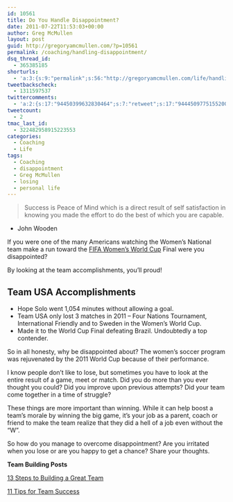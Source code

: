 ```yaml
---
id: 10561
title: Do You Handle Disappointment?
date: 2011-07-22T11:53:03+00:00
author: Greg McMullen
layout: post
guid: http://gregoryamcmullen.com/?p=10561
permalink: /coaching/handling-disappointment/
dsq_thread_id:
  - 365385185
shorturls:
  - 'a:3:{s:9:"permalink";s:56:"http://gregoryamcmullen.com/life/handling-disappointment";s:7:"tinyurl";s:26:"http://tinyurl.com/43m5rws";s:4:"isgd";s:19:"http://is.gd/jWIACu";}'
tweetbackscheck:
  - 1311597537
twittercomments:
  - 'a:2:{s:17:"94450399632830464";s:7:"retweet";s:17:"94445097751552000";s:7:"retweet";}'
tweetcount:
  - 2
tmac_last_id:
  - 322482958915223553
categories:
  - Coaching
  - Life
tags:
  - Coaching
  - disappointment
  - Greg McMullen
  - losing
  - personal life
---
```

> Success is Peace of Mind which is a direct result of self satisfaction in knowing you made the effort to do the best of which you are capable.
  - John Wooden

If you were one of the many Americans watching the Women&#8217;s National team make a run toward the <a title="FIFA Women's World Cup" href="http://www.fifa.com/womensworldcup/index.html">FIFA Women&#8217;s World Cup</a> Final were you disappointed?

By looking at the team accomplishments, you&#8217;ll proud!

## Team USA Accomplishments

  * Hope Solo went 1,054 minutes without allowing a goal.
  * Team USA only lost 3 matches in 2011 &#8211; Four Nations Tournament, International Friendly and to Sweden in the Women&#8217;s World Cup.
  * Made it to the World Cup Final defeating Brazil. Undoubtedly a top contender.

So in all honesty, why be disappointed about? The women&#8217;s soccer program was rejuvenated by the 2011 World Cup because of their performance.

I know people don&#8217;t like to lose, but sometimes you have to look at the entire result of a game, meet or match. Did you do more than you ever thought you could? Did you improve upon previous attempts? Did your team come together in a time of struggle?

These things are more important than winning. While it can help boost a team&#8217;s morale by winning the big game, it&#8217;s your job as a parent, coach or friend to make the team realize that they did a hell of a job even without the &#8220;W&#8221;.

So how do you manage to overcome disappointment? Are you irritated when you lose or are you happy to get a chance? Share your thoughts.

**Team Building Posts**
  
[13 Steps to Building a Great Team](http://blog.tkographix.com/post/4836846787/13-steps-to-building-a-great-team)
  
[11 Tips for Team Success](http://blog.tkographix.com/post/5396136403/11-tips-for-team-success)